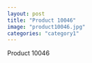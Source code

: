 ```yaml
---
layout: post
title: "Product 10046"
image: "product10046.jpg"
categories: "category1"
---
```

Product 10046
